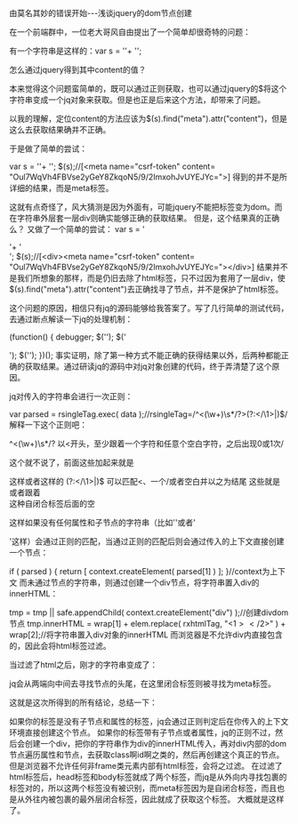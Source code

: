 由莫名其妙的错误开始---浅谈jquery的dom节点创建

在一个前端群中，一位老大哥风自由提出了一个简单却很奇特的问题：

有一个字符串是这样的：var s = '<html lang="en" class="js no-touch discourse-no-touch">'+ '<head><meta name="csrf-token" content="Oul7WqVh4FBVse2yGeY8ZkqoN5/9/2ImxohJvUYEJYc="/></head><body></body></html>';

怎么通过jquery得到其中content的值？

本来觉得这个问题蛮简单的，既可以通过正则获取，也可以通过jquery的$将这个字符串变成一个jq对象来获取。但是也正是后来这个方法，却带来了问题。

以我的理解，定位content的方法应该为$(s).find("meta").attr("content")，但是这么去获取结果确并不正确。

于是做了简单的尝试：

var s = '<html lang="en" class="js no-touch discourse-no-touch">'+ '<head><meta name="csrf-token" content="Oul7WqVh4FBVse2yGeY8ZkqoN5/9/2ImxohJvUYEJYc="/></head><body></body></html>';
$(s);//[<meta name=​"csrf-token" content=​"Oul7WqVh4FBVse2yGeY8ZkqoN5/​9/​2ImxohJvUYEJYc=">​]
得到的并不是所详细的结果，而是meta标签。

这就有点奇怪了，风大猜测是因为外面有<html></html>，可能jquery不能把<html>标签变为dom。而在字符串外层套一层div则确实能够正确的获取结果。
但是，这个结果真的正确么？
又做了一个简单的尝试：
var s = '<div><html lang="en" class="js no-touch discourse-no-touch">'+
  '<head><meta name="csrf-token" content="Oul7WqVh4FBVse2yGeY8ZkqoN5/9/2ImxohJvUYEJYc="/></head><body></body></html></div>';
$(s);//[<div>​<meta name=​"csrf-token" content=​"Oul7WqVh4FBVse2yGeY8ZkqoN5/​9/​2ImxohJvUYEJYc=">​</div>​]
结果并不是我们所想象的那样，而是仍旧去除了html标签，只不过因为套用了一层div，使$(s).find("meta").attr("content")去正确找寻了节点，并不是保护了html标签。

这个问题的原因，相信只有jq的源码能够给我答案了。写了几行简单的测试代码，去通过断点解读一下jq的处理机制：

(function() {
        debugger;
        $('<html class="123"></html>');
        $('<div></div>');
        $('<html></html>');
    })();
事实证明，除了第一种方式不能正确的获得结果以外，后两种都能正确的获取结果。通过研读jq的源码中对jq对象创建的代码，终于弄清楚了这个原因。

jq对传入的字符串会进行一次正则：

var parsed = rsingleTag.exec( data );//rsingleTag=/^<(\w+)\s*\/?>(?:<\/\1>|)$/
解释一下这个正则吧：

^<(\w+)\s*\/?
以<开头，至少跟着一个字符和任意个空白字符，之后出现0或1次/
>
这个就不说了，前面这些加起来就是<div >这样或者<meta />这样的
(?:<\/\1>|)$
可以匹配<、一个/或者空白并以之为结尾
这些就是</div>或者跟着<br />这种自闭合标签后面的空

这样如果没有任何属性和子节点的字符串（比如'<html></html>'或者'<div></div>'这样）会通过正则的匹配，当通过正则的匹配后则会通过传入的上下文直接创建一个节点：

if ( parsed ) {
            return [ context.createElement( parsed[1] ) ];
        }//context为上下文
而未通过节点的字符串，则通过创建一个div节点，将字符串置入div的innerHTML：

tmp = tmp || safe.appendChild( context.createElement("div") );//创建divdom节点
tmp.innerHTML = wrap[1] + elem.replace( rxhtmlTag, "<$1></$2>" ) + wrap[2];//将字符串置入div对象的innerHTML
而浏览器是不允许div内直接包含<html>的，因此会将html标签过滤。

当过滤了html之后，刚才的字符串变成了：

<head><meta name="csrf-token" content="Oul7WqVh4FBVse2yGeY8ZkqoN5/9/2ImxohJvUYEJYc="/></head><body></body>
jq会从两端向中间去寻找节点的头尾，在这里闭合标签则被寻找为meta标签。

这就是这次所得到的所有结论，总结一下：

如果你的标签是没有子节点和属性的标签，jq会通过正则判定后在你传入的上下文环境直接创建这个节点。
如果你的标签带有子节点或者属性，jq的正则不过，然后会创建一个div，把你的字符串作为div的innerHTML传入，再对div内部的dom节点遍历属性和节点，去获取class啊id啊之类的，然后再创建这个真正的节点。
但是浏览器不允许任何非frame类元素内部有html标签，会将之过滤。
在过滤了html标签后，head标签和body标签就成了两个标签，而jq是从外向内寻找包裹的标签对的，所以这两个标签没有被识别，而meta标签因为是自闭合标签，而且也是从外往内被包裹的最外层闭合标签，因此就成了获取这个标签。
大概就是这样了。
